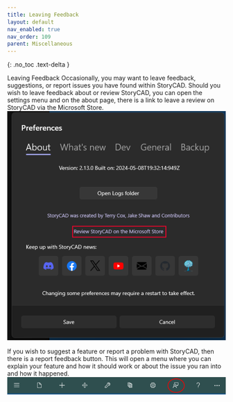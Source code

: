 ```yaml
---
title: Leaving Feedback
layout: default
nav_enabled: true
nav_order: 109
parent: Miscellaneous
---
```

{: .no_toc .text-delta }

Leaving Feedback
Occasionally, you may want to leave feedback, suggestions, or report issues you have found within StoryCAD. Should you wish to leave feedback about or review StoryCAD, you can open the settings menu and on the about page, there is a link to leave a review on StoryCAD via the Microsoft Store.
![](../media/LeaveAReview.png)

If you wish to suggest a feature or report a problem with StoryCAD, then there is a report feedback button. This will open a menu where you can explain your feature and how it should work or about the issue you ran into and how it happened.
![](../media/ShellBar.png)

